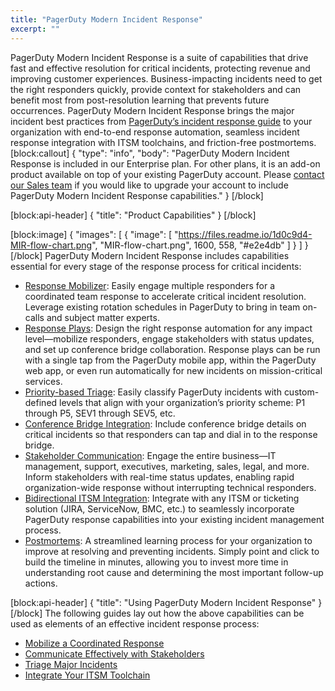 ```yaml
---
title: "PagerDuty Modern Incident Response"
excerpt: ""
---
```

PagerDuty Modern Incident Response is a suite of capabilities that drive fast and effective resolution for critical incidents, protecting revenue and improving customer experiences. Business-impacting incidents need to get the right responders quickly, provide context for stakeholders and can benefit most from post-resolution learning that prevents future occurrences. PagerDuty Modern Incident Response brings the major incident best practices from [PagerDuty’s incident response guide](https://response.pagerduty.com/) to your organization with end-to-end response automation, seamless incident response integration with ITSM toolchains, and friction-free postmortems.
[block:callout]
{
  "type": "info",
  "body": "PagerDuty Modern Incident Response is included in our Enterprise plan. For other plans, it is an add-on product available on top of your existing PagerDuty account. Please [contact our Sales team](https://www.pagerduty.com/contact-us/) if you would like to upgrade your account to include PagerDuty Modern Incident Response capabilities."
}
[/block]

[block:api-header]
{
  "title": "Product Capabilities"
}
[/block]

[block:image]
{
  "images": [
    {
      "image": [
        "https://files.readme.io/1d0c9d4-MIR-flow-chart.png",
        "MIR-flow-chart.png",
        1600,
        558,
        "#e2e4db"
      ]
    }
  ]
}
[/block]
PagerDuty Modern Incident Response includes capabilities essential for every stage of the response process for critical incidents:

- [Response Mobilizer](https://support.pagerduty.com/docs/mobilizing-a-response): Easily engage multiple responders for a coordinated team response to accelerate critical incident resolution. Leverage existing rotation schedules in PagerDuty to bring in team on-calls and subject matter experts. 
- [Response Plays](https://support.pagerduty.com/docs/response-automation): Design the right response automation for any impact level—mobilize responders, engage stakeholders with status updates, and set up conference bridge collaboration. Response plays can be run with a single tap from the PagerDuty mobile app, within the PagerDuty web app, or even run automatically for new incidents on mission-critical services.
- [Priority-based Triage](https://support.pagerduty.com/docs/incident-priority): Easily classify PagerDuty incidents with custom-defined levels that align with your organization’s priority scheme: P1 through P5, SEV1 through SEV5, etc.
- [Conference Bridge Integration](https://support.pagerduty.com/docs/response-bridge): Include conference bridge details on critical incidents so that responders can tap and dial in to the response bridge.
- [Stakeholder Communication](https://support.pagerduty.com/docs/communicating-with-stakeholders): Engage the entire business—IT management, support, executives, marketing, sales, legal, and more. Inform stakeholders with real-time status updates, enabling rapid organization-wide response without interrupting technical responders.
- [Bidirectional ITSM Integration](https://support.pagerduty.com/docs/how-to-triaging-major-incidents-integrating-your-itsm-toolchain#section-integrating-pagerduty-incident-response-with-itsm-tools): Integrate with any ITSM or ticketing solution (JIRA, ServiceNow, BMC, etc.) to seamlessly incorporate PagerDuty response capabilities into your existing incident management process.
- [Postmortems](https://support.pagerduty.com/docs/postmortems): A streamlined learning process for your organization to improve at resolving and preventing incidents. Simply point and click to build the timeline in minutes, allowing you to invest more time in understanding root cause and determining the most important follow-up actions.



[block:api-header]
{
  "title": "Using PagerDuty Modern Incident Response"
}
[/block]
The following guides lay out how the above capabilities can be used as elements of an effective incident response process:
- [Mobilize a Coordinated Response](doc:mobilize-a-coordinated-response) 
- [Communicate Effectively with Stakeholders](doc:how-to-effective-stakeholder-communications) 
- [Triage Major Incidents](doc:how-to-triaging-major-incidents-integrating-your-itsm-toolchain) 
- [Integrate Your ITSM Toolchain](https://support.pagerduty.com/docs/how-to-triaging-major-incidents-integrating-your-itsm-toolchain#section-integrating-pagerduty-incident-response-with-itsm-tools)